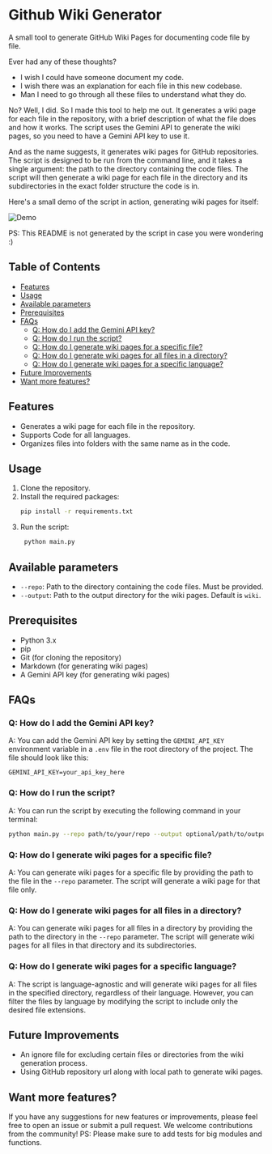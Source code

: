 # Github Wiki Generator

A small tool to generate GitHub Wiki Pages for documenting code file by file.

Ever had any of these thoughts?
- I wish I could have someone document my code.
- I wish there was an explanation for each file in this new codebase.
- Man I need to go through all these files to understand what they do.

No? Well, I did. So I made this tool to help me out. It generates a wiki page for each file in the repository, with a brief description of what the file does and how it works. The script uses the Gemini API to generate the wiki pages, so you need to have a Gemini API key to use it.

And as the name suggests, it generates wiki pages for GitHub repositories. The script is designed to be run from the command line, and it takes a single argument: the path to the directory containing the code files. The script will then generate a wiki page for each file in the directory and its subdirectories in the exact folder structure the code is in.

Here's a small demo of the script in action, generating wiki pages for itself:

![Demo](demo/demo.gif)

PS: This README is not generated by the script in case you were wondering :)

## Table of Contents
- [Features](#features)
- [Usage](#usage)
- [Available parameters](#available-parameters)
- [Prerequisites](#prerequisites)
- [FAQs](#faqs)
  - [Q: How do I add the Gemini API key?](#q-how-do-i-add-the-gemini-api-key)
  - [Q: How do I run the script?](#q-how-do-i-run-the-script)
  - [Q: How do I generate wiki pages for a specific file?](#q-how-do-i-generate-wiki-pages-for-a-specific-file)
  - [Q: How do I generate wiki pages for all files in a directory?](#q-how-do-i-generate-wiki-pages-for-all-files-in-a-directory)
  - [Q: How do I generate wiki pages for a specific language?](#q-how-do-i-generate-wiki-pages-for-a-specific-language)
- [Future Improvements](#future-improvements)
- [Want more features?](#want-more-features)

## Features
- Generates a wiki page for each file in the repository.
- Supports Code for all languages.
- Organizes files into folders with the same name as in the code.

## Usage
1. Clone the repository.
2. Install the required packages:
   ```bash
   pip install -r requirements.txt
   ```
3. Run the script:
   ```bash
    python main.py
    ```

## Available parameters
- `--repo`: Path to the directory containing the code files. Must be provided.
- `--output`: Path to the output directory for the wiki pages. Default is `wiki`.

## Prerequisites

- Python 3.x
- pip
- Git (for cloning the repository)
- Markdown (for generating wiki pages)
- A Gemini API key (for generating wiki pages)

## FAQs

### Q: How do I add the Gemini API key?
A: You can add the Gemini API key by setting the `GEMINI_API_KEY` environment variable in a `.env` file in the root directory of the project. The file should look like this:
```
GEMINI_API_KEY=your_api_key_here
```

### Q: How do I run the script?
A: You can run the script by executing the following command in your terminal:
```bash
python main.py --repo path/to/your/repo --output optional/path/to/output
```

### Q: How do I generate wiki pages for a specific file?
A: You can generate wiki pages for a specific file by providing the path to the file in the `--repo` parameter. The script will generate a wiki page for that file only.

### Q: How do I generate wiki pages for all files in a directory?
A: You can generate wiki pages for all files in a directory by providing the path to the directory in the `--repo` parameter. The script will generate wiki pages for all files in that directory and its subdirectories.

### Q: How do I generate wiki pages for a specific language?
A: The script is language-agnostic and will generate wiki pages for all files in the specified directory, regardless of their language. However, you can filter the files by language by modifying the script to include only the desired file extensions.

## Future Improvements
- An ignore file for excluding certain files or directories from the wiki generation process.
- Using GitHub repository url along with local path to generate wiki pages.

## Want more features?
If you have any suggestions for new features or improvements, please feel free to open an issue or submit a pull request. We welcome contributions from the community!
PS: Please make sure to add tests for big modules and functions.
